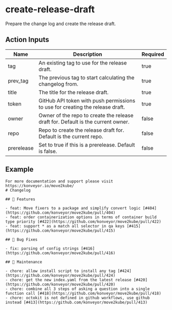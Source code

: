 # create-release-draft

Prepare the change log and create the release draft.

## Action Inputs

| Name | Description | Required |
| --- | --- | --- |
| tag | An existing tag to use for the release draft. | true |
| prev_tag | The previous tag to start calculating the changelog from. | true |
| title | The title for the release draft. | true |
| token | GitHub API token with push permissions to use for creating the release draft. | true |
| owner | Owner of the repo to create the release draft for. Default is the current owner. | false |
| repo | Repo to create the release draft for. Default is the current repo. | false |
| prerelease | Set to true if this is a prerelease. Default is false. | false |

## Example

```
For more documentation and support please visit https://konveyor.io/move2kube/
# Changelog

## 🚀 Features

- feat: Move fixers to a package and simplify convert logic [#404](https://github.com/konveyor/move2kube/pull/404)
- feat: order containerization options in terms of container build type priority [#422](https://github.com/konveyor/move2kube/pull/422)
- feat: support * as a match all selector in qa keys [#415](https://github.com/konveyor/move2kube/pull/415)

## 🐛 Bug Fixes

- fix: parsing of config strings [#416](https://github.com/konveyor/move2kube/pull/416)

## 🧹 Maintenance

- chore: allow install script to install any tag [#424](https://github.com/konveyor/move2kube/pull/424)
- chore: get the new index.yaml from the latest release [#420](https://github.com/konveyor/move2kube/pull/420)
- chore: combine all 3 steps of asking a question into a single function call [#418](https://github.com/konveyor/move2kube/pull/418)
- chore: octokit is not defined in github workflows, use github instead [#413](https://github.com/konveyor/move2kube/pull/413)
```